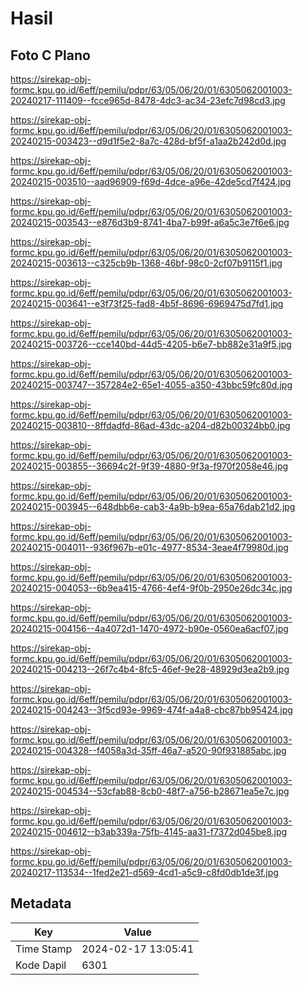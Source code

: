 # Hasil

## Foto C Plano

https://sirekap-obj-formc.kpu.go.id/6eff/pemilu/pdpr/63/05/06/20/01/6305062001003-20240217-111409--fcce965d-8478-4dc3-ac34-23efc7d98cd3.jpg

https://sirekap-obj-formc.kpu.go.id/6eff/pemilu/pdpr/63/05/06/20/01/6305062001003-20240215-003423--d9d1f5e2-8a7c-428d-bf5f-a1aa2b242d0d.jpg

https://sirekap-obj-formc.kpu.go.id/6eff/pemilu/pdpr/63/05/06/20/01/6305062001003-20240215-003510--aad96909-f69d-4dce-a96e-42de5cd7f424.jpg

https://sirekap-obj-formc.kpu.go.id/6eff/pemilu/pdpr/63/05/06/20/01/6305062001003-20240215-003543--e876d3b9-8741-4ba7-b99f-a6a5c3e7f6e6.jpg

https://sirekap-obj-formc.kpu.go.id/6eff/pemilu/pdpr/63/05/06/20/01/6305062001003-20240215-003613--c325cb9b-1368-46bf-98c0-2cf07b9115f1.jpg

https://sirekap-obj-formc.kpu.go.id/6eff/pemilu/pdpr/63/05/06/20/01/6305062001003-20240215-003641--e3f73f25-fad8-4b5f-8696-6969475d7fd1.jpg

https://sirekap-obj-formc.kpu.go.id/6eff/pemilu/pdpr/63/05/06/20/01/6305062001003-20240215-003726--cce140bd-44d5-4205-b6e7-bb882e31a9f5.jpg

https://sirekap-obj-formc.kpu.go.id/6eff/pemilu/pdpr/63/05/06/20/01/6305062001003-20240215-003747--357284e2-65e1-4055-a350-43bbc59fc80d.jpg

https://sirekap-obj-formc.kpu.go.id/6eff/pemilu/pdpr/63/05/06/20/01/6305062001003-20240215-003810--8ffdadfd-86ad-43dc-a204-d82b00324bb0.jpg

https://sirekap-obj-formc.kpu.go.id/6eff/pemilu/pdpr/63/05/06/20/01/6305062001003-20240215-003855--36694c2f-9f39-4880-9f3a-f970f2058e46.jpg

https://sirekap-obj-formc.kpu.go.id/6eff/pemilu/pdpr/63/05/06/20/01/6305062001003-20240215-003945--648dbb6e-cab3-4a9b-b9ea-65a76dab21d2.jpg

https://sirekap-obj-formc.kpu.go.id/6eff/pemilu/pdpr/63/05/06/20/01/6305062001003-20240215-004011--936f967b-e01c-4977-8534-3eae4f79980d.jpg

https://sirekap-obj-formc.kpu.go.id/6eff/pemilu/pdpr/63/05/06/20/01/6305062001003-20240215-004053--6b9ea415-4766-4ef4-9f0b-2950e26dc34c.jpg

https://sirekap-obj-formc.kpu.go.id/6eff/pemilu/pdpr/63/05/06/20/01/6305062001003-20240215-004156--4a4072d1-1470-4972-b90e-0560ea6acf07.jpg

https://sirekap-obj-formc.kpu.go.id/6eff/pemilu/pdpr/63/05/06/20/01/6305062001003-20240215-004213--26f7c4b4-8fc5-46ef-9e28-48929d3ea2b9.jpg

https://sirekap-obj-formc.kpu.go.id/6eff/pemilu/pdpr/63/05/06/20/01/6305062001003-20240215-004243--3f5cd93e-9969-474f-a4a8-cbc87bb95424.jpg

https://sirekap-obj-formc.kpu.go.id/6eff/pemilu/pdpr/63/05/06/20/01/6305062001003-20240215-004328--f4058a3d-35ff-46a7-a520-90f931885abc.jpg

https://sirekap-obj-formc.kpu.go.id/6eff/pemilu/pdpr/63/05/06/20/01/6305062001003-20240215-004534--53cfab88-8cb0-48f7-a756-b28671ea5e7c.jpg

https://sirekap-obj-formc.kpu.go.id/6eff/pemilu/pdpr/63/05/06/20/01/6305062001003-20240215-004612--b3ab339a-75fb-4145-aa31-f7372d045be8.jpg

https://sirekap-obj-formc.kpu.go.id/6eff/pemilu/pdpr/63/05/06/20/01/6305062001003-20240217-113534--1fed2e21-d569-4cd1-a5c9-c8fd0db1de3f.jpg


## Metadata

| Key        | Value               |
| ---------- | ------------------- |
| Time Stamp | 2024-02-17 13:05:41 |
| Kode Dapil | 6301                |



